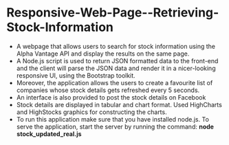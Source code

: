 # Responsive-Web-Page--Retrieving-Stock-Information
- A webpage that allows users to search for stock information using the Alpha Vantage API and display the results on the same page. 
- A Node.js script is used to return JSON formatted data to the front-end and the client will parse the JSON data and render it in a nicer-looking responsive UI, using the Bootstrap toolkit.
- Moreover, the application allows the users to create a favourite list of companies whose stock details gets refreshed every 5 seconds.
- An interface is also provided to post the stock details on Facebook
- Stock details are displayed in tabular and chart format. Used HighCharts and HighStocks graphics for constructing the charts.
- To run this application make sure that you have installed node.js. To serve the application, start the server by running the command:  **node stock_updated_real.js** 
